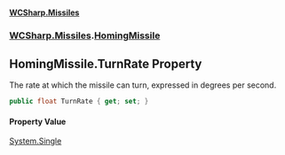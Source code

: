 #### [WCSharp.Missiles](index.md 'index')
### [WCSharp.Missiles](WCSharp.Missiles.md 'WCSharp.Missiles').[HomingMissile](WCSharp.Missiles.HomingMissile.md 'WCSharp.Missiles.HomingMissile')

## HomingMissile.TurnRate Property

The rate at which the missile can turn, expressed in degrees per second.

```csharp
public float TurnRate { get; set; }
```

#### Property Value
[System.Single](https://docs.microsoft.com/en-us/dotnet/api/System.Single 'System.Single')